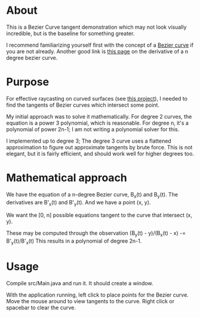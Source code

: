 # About

This is a Bezier Curve tangent demonstration which may not look visually incredible, but is the baseline for something greater.

I recommend familiarizing yourself first with the concept of a [Bezier curve](https://en.wikipedia.org/wiki/B%C3%A9zier_curve) if you are not already. 
Another good link is [this page](https://pages.mtu.edu/~shene/COURSES/cs3621/NOTES/spline/Bezier/bezier-der.html) on the derivative of a n degree bezier curve.

# Purpose

For effective raycasting on curved surfaces (see [this project](https://github.com/andy98725/True-Movementhttps://github.com/andy98725/True-Movement)), I needed to find the tangents of Bezier curves which intersect some point.

My initial approach was to solve it mathematically. For degree 2 curves, the equation is a power 3 polynomial, which is reasonable. For degree n, it's a polynomial of power 2n-1; I am not writing a polynomial solver for this.

I implemented up to degree 3; The degree 3 curve uses a flattened approximation to figure out approximate tangents by brute force. This is not elegant, but it is fairly efficient, and should work well for higher degrees too.

# Mathematical approach

We have the equation of a n-degree Bezier curve, B<sub>x</sub>(t) and B<sub>y</sub>(t).
The derivatives are B'<sub>x</sub>(t) and B'<sub>y</sub>(t).
And we have a point (x, y).

We want the [0, n] possible equations tangent to the curve that intersect (x, y).

These may be computed through the observation (B<sub>y</sub>(t) - y)/(B<sub>x</sub>(t) - x) -= B'<sub>y</sub>(t)/B'<sub>x</sub>(t)
This results in a polynomial of degree 2n-1.

# Usage

Compile src/Main.java and run it. It should create a window.

With the application running, left click to place points for the Bezier curve.
Move the mouse around to view tangents to the curve. Right click or spacebar to clear the curve.

